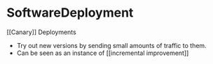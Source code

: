 # SoftwareDeployment

[[Canary]] Deployments

* Try out new versions by sending small amounts of traffic to them.
* Can be seen as an instance of [[incremental improvement]]



